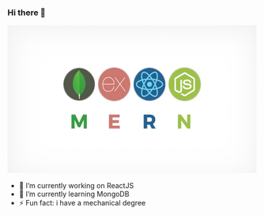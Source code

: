 ### Hi there 👋

<img src="https://github.com/udaykiran199715/udaykiran199715/blob/master/mern.jpeg" width="1000" height="300" />

- 🔭 I’m currently working on ReactJS
- 🌱 I’m currently learning MongoDB
- ⚡ Fun fact: i have a mechanical degree

